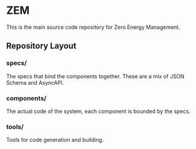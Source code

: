 # ZEM

This is the main source code repository for Zero Energy Management.

## Repository Layout

### specs/

The specs that bind the components together. These are a mix of JSON Schema and AsyncAPI.

### components/

The actual code of the system, each component is bounded by the specs.

### tools/

Tools for code generation and building.

